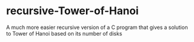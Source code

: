 # recursive-Tower-of-Hanoi
A much more easier recursive version of a C program that gives a solution to Tower of Hanoi based on its number of disks

